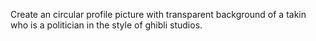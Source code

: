 Create an circular profile picture with transparent background of a takin who is a politician in the style of ghibli studios.
